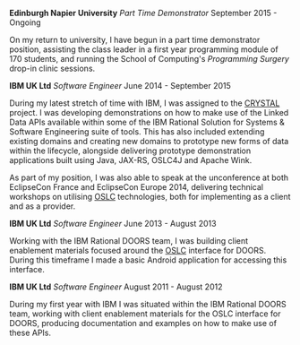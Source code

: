 **Edinburgh Napier University** _Part Time Demonstrator_ <span class="subheading">September 2015 - Ongoing</span>

On my return to university, I have begun in a part time demonstrator position, assisting the class leader in a first year programming module of 170 students, and running the School of Computing's _Programming Surgery_ drop-in clinic sessions.


**IBM UK Ltd** _Software Engineer_ <span class="subheading">June 2014 - September 2015</span>

During my latest stretch of time with IBM, I was assigned to the [CRYSTAL](http://www.crystal-artemis.eu/) project. I was developing demonstrations on how to make use of the Linked Data APIs available within some of the IBM Rational Solution for Systems & Software Engineering suite of tools. This has also included extending existing domains and creating new domains to prototype new forms of data within the lifecycle, alongside delivering prototype demonstration applications built using Java, JAX-RS, OSLC4J and Apache Wink.

	
As part of my position, I was also able to speak at the unconference at both EclipseCon France and EclipseCon Europe 2014, delivering technical workshops on utilising [OSLC](http://open-services.net) technologies, both for implementing as a client and as a provider.


**IBM UK Ltd** _Software Engineer_ <span class="subheading">June 2013 - August 2013</span>

Working with the IBM Rational DOORS team, I was building client enablement materials focused around the [OSLC](http://open-services.net) interface for DOORS. During this timeframe I made a basic Android application for accessing this interface.


**IBM UK Ltd** _Software Engineer_ <span class="subheading">August 2011 - August 2012</span>

During my first year with IBM I was situated within the IBM Rational DOORS team, working with client enablement materials for the OSLC interface for DOORS, producing documentation and examples on how to make use of these APIs.
